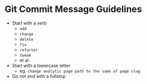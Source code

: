 # Git Commit Message Guidelines

* Start with a verb
    * `add`
    * `change`
    * `delete`
    * `fix`
    * `refactor`
    * `tweak`
    * et al.
* Start with a lowercase letter
    * eg. `change analytic page path to the same of page slug`
* Do not end with a fullstop
